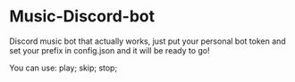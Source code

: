 # Music-Discord-bot
Discord music bot that actually works, just put your personal bot token and set your prefix in config.json and it will be ready to go!

You can use: play; skip; stop;
